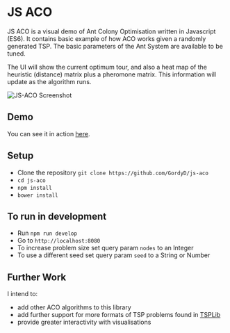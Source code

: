 # JS ACO

JS ACO is a visual demo of Ant Colony Optimisation written in Javascript (ES6). It contains basic example of how ACO works given a randomly generated TSP. The basic parameters of the Ant System are available to be tuned.

The UI will show the current optimum tour, and also a heat map of the heuristic (distance) matrix plus a pheromone matrix. This information will update as the algorithm runs.

![JS-ACO Screenshot](http://i.imgur.com/WSlay5k.gif)

## Demo

You can see it in action [here](http://gordyd.github.io/js-aco/).

## Setup

 - Clone the repository `git clone https://github.com/GordyD/js-aco`
 - `cd js-aco`
 - `npm install`
 - `bower install`

## To run in development

 - Run `npm run develop`
 - Go to `http://localhost:8080`
 - To increase problem size set query param `nodes` to an Integer
 - To use a different seed set query param `seed` to a String or Number

## Further Work

I intend to:
 - add other ACO algorithms to this library
 - add further support for more formats of TSP problems found in [TSPLib](http://comopt.ifi.uni-heidelberg.de/software/TSPLIB95/)
 - provide greater interactivity with visualisations
